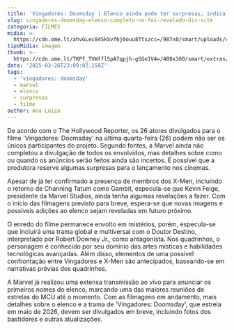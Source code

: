 ```yaml
---
title: 'Vingadores: Doomsday | Elenco ainda pode ter surpresas, indica site'
slug: vingadores-doomsday-elenco-completo-no-foi-revelado-diz-site
categoria: FILMES
midia: >-
  https://cdn.ome.lt/ahvGLec84SkSvf6j0ouu8Ttszcc=/987x0/smart/uploads/conteudo/fotos/Design_sem_nome_-_2025-03-26T195204.297.png
tipoMidia: imagem
thumb: >-
  https://cdn.ome.lt/TKPf_TVWfflSpA7qpjh-gSGe1V4=/480x360/smart/extras/conteudos/Design_sem_nome_-_2025-03-26T195204.297.png
data: '2025-03-26T23:09:02.158Z'
tags:
  - 'vingadores: doomsday'
  - marvel
  - elenco
  - surpresas
  - filme
author: Ana Luiza
---
```


De acordo com o The Hollywood Reporter, os 26 atores divulgados para o filme 'Vingadores: Doomsday' na última quarta-feira (26) podem não ser os únicos participantes do projeto. Segundo fontes, a Marvel ainda não completou a divulgação de todos os envolvidos, mas detalhes sobre como ou quando os anúncios serão feitos ainda são incertos. É possível que a produtora reserve algumas surpresas para o lançamento nos cinemas.

Apesar de já ter confirmado a presença de membros dos X-Men, incluindo o retorno de Channing Tatum como Gambit, especula-se que Kevin Feige, presidente da Marvel Studios, ainda tenha algumas revelações a fazer. Com o início das filmagens previsto para breve, espera-se que novas imagens e possíveis adições ao elenco sejam reveladas em futuro próximo.

O enredo do filme permanece envolto em mistérios, porém, especula-se que incluirá uma trama global e multiversal com o Doutor Destino, interpretado por Robert Downey Jr., como antagonista. Nos quadrinhos, o personagem é conhecido por seu domínio das artes místicas e habilidades tecnológicas avançadas. Além disso, elementos de uma possível confrontação entre Vingadores e X-Men são antecipados, baseando-se em narrativas prévias dos quadrinhos.

A Marvel já realizou uma extensa transmissão ao vivo para anunciar os primeiros nomes do elenco, marcando uma das maiores reuniões de estrelas do MCU até o momento. Com as filmagens em andamento, mais detalhes sobre o elenco e a trama de 'Vingadores: Doomsday', que estreia em maio de 2026, devem ser divulgados em breve, incluindo fotos dos bastidores e outras atualizações.
